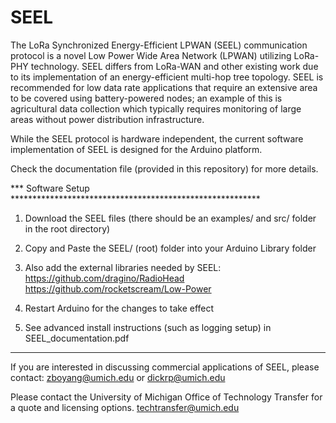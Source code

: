 # SEEL

The LoRa Synchronized Energy-Efficient LPWAN (SEEL) communication protocol is a novel Low Power Wide Area Network (LPWAN) utilizing LoRa-PHY technology. SEEL differs from LoRa-WAN and other existing work due to its implementation of an energy-efficient multi-hop tree topology. SEEL is recommended for low data rate applications that require an extensive area to be covered using battery-powered nodes; an example of this is agricultural data collection which typically requires monitoring of large areas without power distribution infrastructure.

While the SEEL protocol is hardware independent, the current software implementation of SEEL is designed for the Arduino platform.

Check the documentation file (provided in this repository) for more details.

*** Software Setup *********************************************************

1) Download the SEEL files (there should be an examples/ and src/ folder in the root directory)

2) Copy and Paste the SEEL/ (root) folder into your Arduino Library folder

3) Also add the external libraries needed by SEEL:
    https://github.com/dragino/RadioHead
    https://github.com/rocketscream/Low-Power

4) Restart Arduino for the changes to take effect

5) See advanced install instructions (such as logging setup) in SEEL_documentation.pdf

*****************************************************************************

If you are interested in discussing commercial applications of SEEL, please contact:
zboyang@umich.edu or dickrp@umich.edu

Please contact the University of Michigan Office of Technology Transfer for a quote and licensing options.
techtransfer@umich.edu